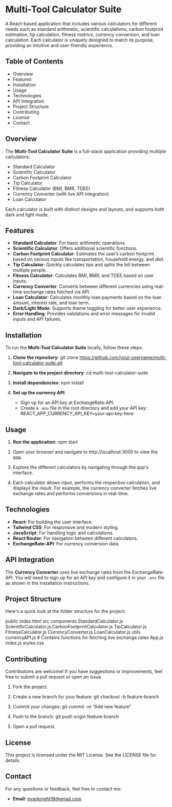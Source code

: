 # Multi-Tool Calculator Suite

A React-based application that includes various calculators for different needs such as standard arithmetic, scientific calculations, carbon footprint estimation, tip calculation, fitness metrics, currency conversion, and loan calculation. Each calculator is uniquely designed to match its purpose, providing an intuitive and user-friendly experience.

## Table of Contents
- Overview
- Features
- Installation
- Usage
- Technologies
- API Integration
- Project Structure
- Contributing
- License
- Contact

## Overview
The **Multi-Tool Calculator Suite** is a full-stack application providing multiple calculators:
- Standard Calculator
- Scientific Calculator
- Carbon Footprint Calculator
- Tip Calculator
- Fitness Calculator (BMI, BMR, TDEE)
- Currency Converter (with live API integration)
- Loan Calculator

Each calculator is built with distinct designs and layouts, and supports both dark and light mode.

## Features
- **Standard Calculator**: For basic arithmetic operations.
- **Scientific Calculator**: Offers additional scientific functions.
- **Carbon Footprint Calculator**: Estimates the user’s carbon footprint based on various inputs like transportation, household energy, and diet.
- **Tip Calculator**: Quickly calculates tips and splits the bill between multiple people.
- **Fitness Calculator**: Calculates BMI, BMR, and TDEE based on user inputs.
- **Currency Converter**: Converts between different currencies using real-time exchange rates fetched via API.
- **Loan Calculator**: Calculates monthly loan payments based on the loan amount, interest rate, and loan term.
- **Dark/Light Mode**: Supports theme toggling for better user experience.
- **Error Handling**: Provides validations and error messages for invalid inputs and API failures.

## Installation
To run the **Multi-Tool Calculator Suite** locally, follow these steps:

1. **Clone the repository**:
   git clone https://github.com/your-username/multi-tool-calculator-suite.git

2. **Navigate to the project directory**:
   cd multi-tool-calculator-suite

3. **Install dependencies**:
   npm install

4. **Set up the currency API**:
   - Sign up for an API key at ExchangeRate-API.
   - Create a `.env` file in the root directory and add your API key:
     REACT_APP_CURRENCY_API_KEY=your-api-key-here

## Usage
1. **Run the application**:
   npm start

2. Open your browser and navigate to http://localhost:3000 to view the app.

3. Explore the different calculators by navigating through the app's interface.

4. Each calculator allows input, performs the respective calculation, and displays the result. For example, the currency converter fetches live exchange rates and performs conversions in real-time.

## Technologies
- **React**: For building the user interface.
- **Tailwind CSS**: For responsive and modern styling.
- **JavaScript**: For handling logic and calculations.
- **React Router**: For navigation between different calculators.
- **ExchangeRate-API**: For currency conversion data.

## API Integration
The **Currency Converter** uses live exchange rates from the ExchangeRate-API. You will need to sign up for an API key and configure it in your `.env` file as shown in the installation instructions.

## Project Structure
Here's a quick look at the folder structure for the project:

public
    index.html
src
    components
        StandardCalculator.js
        ScientificCalculator.js
        CarbonFootprintCalculator.js
        TipCalculator.js
        FitnessCalculator.js
        CurrencyConverter.js
        LoanCalculator.js
    utils
        currencyAPI.js   # Contains functions for fetching live exchange rates
    App.js
    index.js
    styles.css

## Contributing
Contributions are welcome! If you have suggestions or improvements, feel free to submit a pull request or open an issue.

1. Fork the project.
2. Create a new branch for your feature:
   git checkout -b feature-branch

3. Commit your changes:
   git commit -m "Add new feature"

4. Push to the branch:
   git push origin feature-branch

5. Open a pull request.

## License
This project is licensed under the MIT License. See the LICENSE file for details.

## Contact
For any questions or feedback, feel free to contact me:

- **Email**: evanknight18@gmail.com

